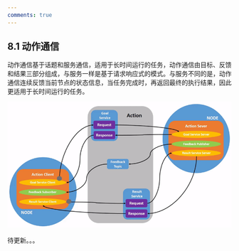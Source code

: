 ```yaml
---
comments: true
---
```


## 8.1 动作通信

动作通信基于话题和服务通信，适用于长时间运行的任务，动作通信由目标、反馈和结果三部分组成，与服务一样是基于请求响应式的模式。与服务不同的是，动作通信连续反馈当前节点的状态信息，当任务完成时，再返回最终的执行结果，因此更适用于长时间运行的任务。

![../../../_images/Action-SingleActionClient.gif](8-%E5%8A%A8%E4%BD%9C%E9%80%9A%E4%BF%A1/Action-SingleActionClient.gif)

待更新。。。